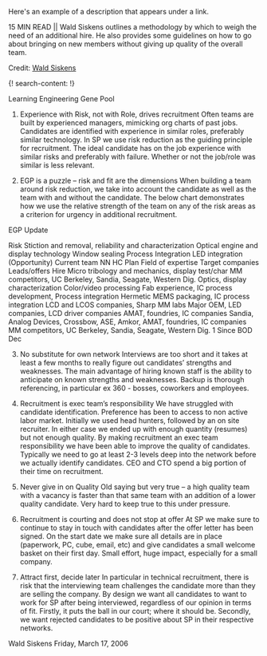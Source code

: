 Here's an example of a description that appears under a link.

15 MIN READ || Wald Siskens outlines a methodology by which to weigh the need of an additional hire. He also provides some guidelines on how to go about bringing on new members without giving up quality of the overall team. 

Credit: [Wald Siskens](https://www.linkedin.com/in/wald-siskens-ph-d-33a2821/)


{! search-content: !}

Learning Engineering Gene Pool

1. Experience with Risk, not with Role, drives recruitment
Often teams are built by experienced managers, mimicking org charts of past jobs. Candidates are identified with experience in similar roles, preferably similar technology. In SP we use risk reduction as the guiding principle for recruitment. The ideal candidate has on the job experience with similar risks and preferably with failure. Whether or not the job/role was similar is less relevant.

2. EGP is a puzzle – risk and fit are the dimensions
When building a team around risk reduction, we take into account the candidate as well as the team with and without the candidate. The below chart demonstrates how we use the relative strength of the team on any of the risk areas as a criterion for urgency in additional recruitment. 

EGP Update

Risk
Stiction and removal, reliability and characterization
Optical engine and display technology
Window sealing
Process Integration
LED integration (Opportunity)
Current team
NN
HC Plan 
Field of expertise 
Target companies
Leads/offers
Hire
Micro tribology and mechanics, display test/char
MM competitors, UC Berkeley, Sandia, Seagate, Western Dig.
Optics, display characterization
Color/video processing
Fab experience, IC process development, Process integration
Hermetic MEMS packaging, IC process integration
LCD and LCOS companies, Sharp MM labs
Major OEM, LED companies, LCD driver companies
AMAT, foundries, IC companies
Sandia, Analog Devices, Crossbow, ASE, Amkor, AMAT, foundries, IC companies
MM competitors, UC Berkeley, Sandia, Seagate, Western Dig.
1 Since BOD Dec


3. No substitute for own network
Interviews are too short and it takes at least a few months to really figure out candidates’ strengths and weaknesses. The main advantage of hiring known staff is the ability to anticipate on known strengths and weaknesses. Backup is thorough referencing, in particular ex 360 - bosses, coworkers and employees.

4. Recruitment is exec team’s responsibility
We have struggled with candidate identification. Preference has been to access to non active labor market. Initially we used head hunters, followed by an on site recruiter. In either case we ended up with enough quantity (resumes) but not enough quality. By making recruitment an exec team responsibility we have been able to improve the quality of candidates. Typically we need to go at least 2-3 levels deep into the network before we actually identify candidates. CEO and CTO spend a big portion of their time on recruitment.

5. Never give in on Quality
Old saying but very true – a high quality team with a vacancy is faster than that same team with an addition of a lower quality candidate. Very hard to keep true to this under pressure.

6. Recruitment is courting and does not stop at offer
At SP we make sure to continue to stay in touch with candidates after the offer letter has been signed. On the start date we make sure all details are in place (paperwork, PC, cube, email, etc) and give candidates a small welcome basket on their first day. Small effort, huge impact, especially for a small company.

7. Attract first, decide later
In particular in technical recruitment, there is risk that the interviewing team challenges the candidate more than they are selling the company. By design we want all candidates to want to work for SP after being interviewed, regardless of our opinion in terms of fit. Firstly, it puts the ball in our court; where it should be. Secondly, we want rejected candidates to be positive about SP in their respective networks.


Wald Siskens
Friday, March 17, 2006
